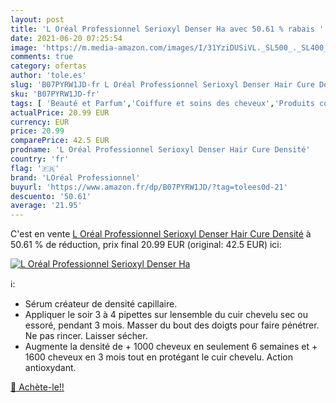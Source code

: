 ```yaml
---
layout: post
title: 'L Oréal Professionnel Serioxyl Denser Ha avec 50.61 % rabais '
date: 2021-06-20 07:25:54
image: 'https://m.media-amazon.com/images/I/31YziDUSiVL._SL500_._SL400_.jpg'
comments: true
category: ofertas
author: 'tole.es'
slug: 'B07PYRW1JD-fr L Oréal Professionnel Serioxyl Denser Hair Cure Densité'
sku: 'B07PYRW1JD-fr'
tags: [ 'Beauté et Parfum','Coiffure et soins des cheveux','Produits coiffants','Sérums pour cheveux','loréal professionnel', ]
actualPrice: 20.99 EUR
currency: EUR
price: 20.99
comparePrice: 42.5 EUR
prodname: 'L Oréal Professionnel Serioxyl Denser Hair Cure Densité'
country: 'fr'
flag: '🇫🇷'
brand: 'LOréal Professionnel'
buyurl: 'https://www.amazon.fr/dp/B07PYRW1JD/?tag=tolees0d-21'
descuento: '50.61'
average: '21.95'
---
```


C'est en vente [L Oréal Professionnel Serioxyl Denser Hair Cure Densité](https://www.amazon.fr/dp/B07PYRW1JD/?tag=tolees0d-21)  à  50.61 % de réduction, prix final  20.99 EUR (original: 42.5 EUR) ici:

[![L Oréal Professionnel Serioxyl Denser Ha](https://m.media-amazon.com/images/I/31YziDUSiVL._SL500_._SL400_.jpg)](https://www.amazon.fr/dp/B07PYRW1JD/?tag=tolees0d-21)

ℹ️:

- Sérum créateur de densité capillaire.
- Appliquer le soir 3 à 4 pipettes sur lensemble du cuir chevelu sec ou essoré, pendant 3 mois. Masser du bout des doigts pour faire pénétrer. Ne pas rincer. Laisser sécher.
- Augmente la densité de + 1000 cheveux en seulement 6 semaines et + 1600 cheveux en 3 mois tout en protégant le cuir chevelu. Action antioxydant.

[🛒 Achète-le!!](https://www.amazon.fr/dp/B07PYRW1JD/?tag=tolees0d-21)
